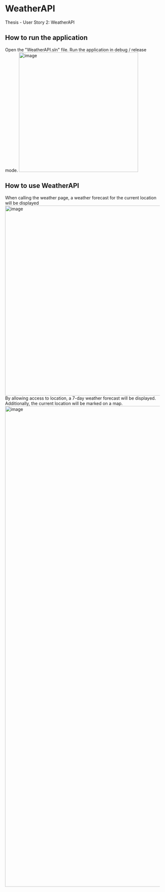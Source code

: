 # WeatherAPI
Thesis - User Story 2: WeatherAPI 

## How to run the application
Open the "WeatherAPI.sln" file.
Run the application in debug / release mode.
<img width="388" alt="image" src="https://user-images.githubusercontent.com/32513546/180615635-c07f7129-7c93-45fb-987a-0365fe0fc84f.png">

## How to use WeatherAPI
When calling the weather page, a weather forecast for the current location will be displayed
<img width="616" alt="image" src="https://user-images.githubusercontent.com/32513546/180615829-6436250a-d4eb-4256-9d01-f1036cfde4d8.png">
By allowing access to location, a 7-day weather forecast will be displayed. Additionally, the current location will be marked on a map. 
<img width="1559" alt="image" src="https://user-images.githubusercontent.com/32513546/180615880-ae009ab7-e16c-4c4a-8b55-f252b69c4a6e.png">
